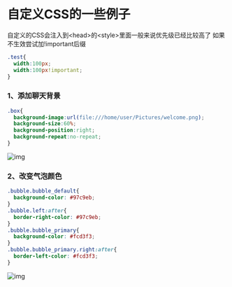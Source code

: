 # 自定义CSS的一些例子

自定义的CSS会注入到<head\>的<style\>里面一般来说优先级已经比较高了
如果不生效尝试加!important后缀

```css
.test{
  width:100px;
  width:100px!important;
}
```

### 1、添加聊天背景

```css
.box{
  background-image:url(file:///home/user/Pictures/welcome.png);
  background-size:60%;
  background-position:right;
  background-repeat:no-repeat;
}
```
![img](http://ww2.sinaimg.cn/large/007eZ24Wly1fx54uu32ymj30s80k7ajk)

### 2、改变气泡颜色

```css
.bubble.bubble_default{
  background-color: #97c9eb;
}
.bubble.left:after{
  border-right-color: #97c9eb;
}
.bubble.bubble_primary{
  background-color: #fcd3f3;
}
.bubble.bubble_primary.right:after{
  border-left-color: #fcd3f3;
}
```
![img](http://ww2.sinaimg.cn/large/007eZ24Wgy1fx552ajbrmj30s70k0wfm)

